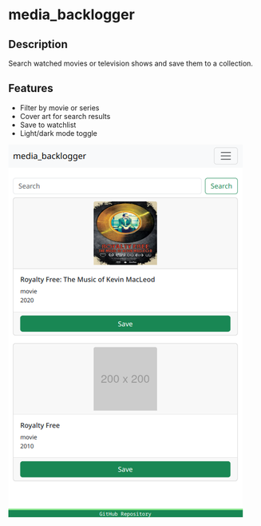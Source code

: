 # media_backlogger
## Description
Search watched movies or television shows and save them to a collection.

## Features

- Filter by movie or series
- Cover art for search results
- Save to watchlist
- Light/dark mode toggle

![screenshot](./assets/images/screenshot.png)